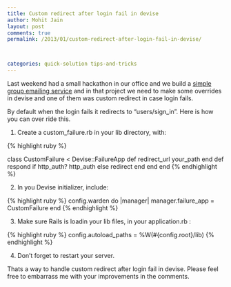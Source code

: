 ```yaml
---
title: Custom redirect after login fail in devise
author: Mohit Jain
layout: post
comments: true
permalink: /2013/01/custom-redirect-after-login-fail-in-devise/



categories: quick-solution tips-and-tricks
---
```


Last weekend had a small hackathon in our office and we build a [simple group emailing service][1] and in that project we need to make some overrides in devise and one of them was custom redirect in case login fails.

 [1]: http://emaillist.io?utm_source=codebeerstartups&utm_medium=blogpost&utm_campaign=codebeerstartups "Group Emailing service"

By default when the login fails it redirects to “users/sign_in”. Here is how you can over ride this.

1. Create a custom_failure.rb in your lib directory, with:

{% highlight ruby %}

class CustomFailure < Devise::FailureApp
  def redirect_url
    your_path
  end
  def respond
    if http_auth?
      http_auth
    else
      redirect
    end
  end
end
{% endhighlight %}

2. In you Devise initializer, include:

{% highlight ruby %}
config.warden do |manager|
  manager.failure_app = CustomFailure
end
{% endhighlight %}

3. Make sure Rails is loadin your lib files, in your application.rb :

{% highlight ruby %}
config.autoload_paths  = %W(#{config.root}/lib)
{% endhighlight %}

4. Don’t forget to restart your server.

Thats a way to handle custom redirect after login fail in devise. Please feel free to embarrass me with your improvements in the comments.
